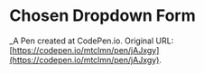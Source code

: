 # Chosen Dropdown Form
 _A Pen created at CodePen.io. Original URL: [https://codepen.io/mtclmn/pen/jAJxgy](https://codepen.io/mtclmn/pen/jAJxgy).

 
